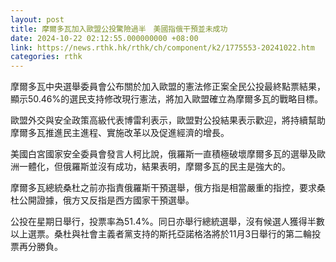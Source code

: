 ```yaml
---
layout: post
title: 摩爾多瓦加入歐盟公投驚險過半　美國指俄干預並未成功
date: 2024-10-22 02:12:55.000000000 +08:00
link: https://news.rthk.hk/rthk/ch/component/k2/1775553-20241022.htm
categories: rthk
---
```


摩爾多瓦中央選舉委員會公布關於加入歐盟的憲法修正案全民公投最終點票結果，顯示50.46%的選民支持修改現行憲法，將加入歐盟確立為摩爾多瓦的戰略目標。

歐盟外交與安全政策高級代表博雷利表示，歐盟對公投結果表示歡迎，將持續幫助摩爾多瓦推進民主進程、實施改革以及促進經濟的增長。

美國白宮國家安全委員會發言人柯比說，俄羅斯一直積極破壞摩爾多瓦的選舉及歐洲一體化，但俄羅斯並沒有成功，結果表明，摩爾多瓦的民主是強大的。

摩爾多瓦總統桑杜之前亦指責俄羅斯干預選舉，俄方指是相當嚴重的指控，要求桑杜公開證據，俄方又反指是西方國家干預選舉。

公投在星期日舉行，投票率為51.4%。同日亦舉行總統選舉，沒有候選人獲得半數以上選票。桑杜與社會主義者黨支持的斯托亞諾格洛將於11月3日舉行的第二輪投票再分勝負。
